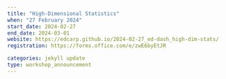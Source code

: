 ```yaml
---
title: "High-Dimensional Statistics"
when: "27 February 2024"
start_date: 2024-02-27
end_date: 2024-03-01
website: https://edcarp.github.io/2024-02-27_ed-dash_high-dim-stats/
registration: https://forms.office.com/e/zwE6byEtJR

categories: jekyll update
type: workshop_announcement
---
```

